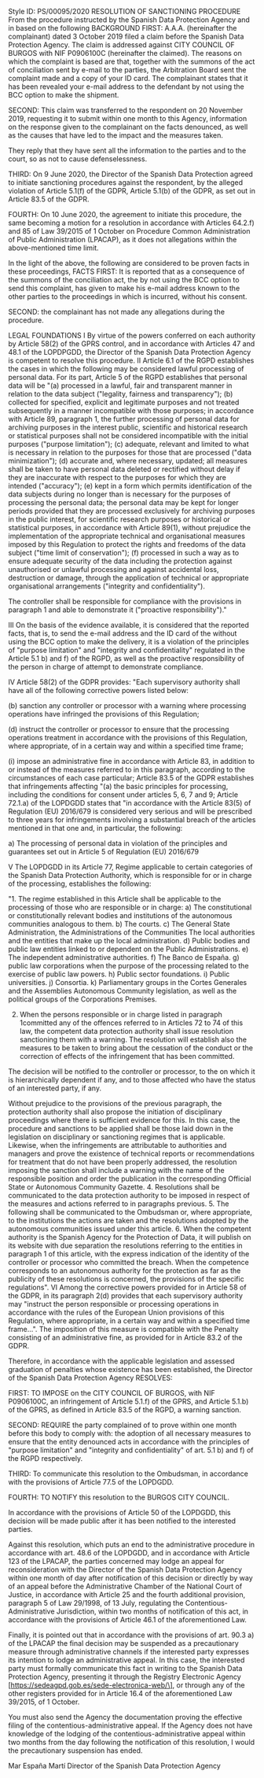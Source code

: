 Style ID: PS/00095/2020
RESOLUTION OF SANCTIONING PROCEDURE
From the procedure instructed by the Spanish Data Protection Agency and in
based on the following
BACKGROUND
FIRST: A.A.A. (hereinafter the complainant) dated 3 October 2019 filed a claim before the Spanish Data Protection Agency. The claim is addressed against CITY COUNCIL OF BURGOS with NIF P0906100C (hereinafter the claimed).
The reasons on which the complaint is based are that, together with the summons of the act of
conciliation sent by e-mail to the parties, the Arbitration Board sent the complaint made and a copy of your ID card. The complainant states that it has been revealed your e-mail address to the defendant by not using the BCC option to make the shipment.

SECOND: This claim was transferred to the respondent on 20 November 2019, requesting it to submit within one month to this Agency, information on the response given to the complainant on the facts denounced, as well as the causes that have led to the impact and the measures taken.

They reply that they have sent all the information to the parties and to the court, so as not to cause defenselessness.

THIRD: On 9 June 2020, the Director of the Spanish Data Protection agreed to initiate sanctioning procedures against the respondent, by the alleged violation of Article 5.1(f) of the GDPR, Article 5.1(b) of the GDPR, as set out in Article 83.5 of the GDPR.

FOURTH: On 10 June 2020, the agreement to initiate this procedure, the same becoming a motion for a resolution in accordance with Articles 64.2.f) and 85 of Law 39/2015 of 1 October on Procedure Common Administration of Public Administration (LPACAP), as it does not allegations within the above-mentioned time limit.

In the light of the above, the following are considered to be proven facts in these proceedings,
FACTS
FIRST: It is reported that as a consequence of the summons of the conciliation act, the by not using the BCC option to send this complaint, has given to make his e-mail address known to the other parties to the proceedings in which is incurred, without his consent.

SECOND: the complainant has not made any allegations during the procedure.

LEGAL FOUNDATIONS
I
By virtue of the powers conferred on each authority by Article 58(2) of the GPRS control, and in accordance with Articles 47 and 48.1 of the LOPDPGDD, the Director of the Spanish Data Protection Agency is competent to resolve this procedure.
II
Article 6.1 of the RGPD establishes the cases in which the following may be considered lawful processing of personal data.
For its part, Article 5 of the RGPD establishes that personal data will be "(a) processed in a lawful, fair and transparent manner in relation to the data subject ("legality, fairness and transparency");
(b) collected for specified, explicit and legitimate purposes and not treated subsequently in a manner incompatible with those purposes; in accordance with Article 89,
paragraph 1, the further processing of personal data for archiving purposes in the interest public, scientific and historical research or statistical purposes shall not be considered incompatible with the initial purposes ("purpose limitation");
(c) adequate, relevant and limited to what is necessary in relation to the purposes for those that are processed ("data minimization");
(d) accurate and, where necessary, updated; all measures shall be taken to have personal data deleted or rectified without delay if they are inaccurate with respect to the purposes for which they are intended ("accuracy");
(e) kept in a form which permits identification of the data subjects during no longer than is necessary for the purposes of processing the personal data; the personal data may be kept for longer periods provided that they are processed exclusively for archiving purposes in the public interest, for scientific research purposes or historical or statistical purposes, in accordance with Article 89(1), without prejudice the implementation of the appropriate technical and organisational measures imposed by this Regulation to protect the rights and freedoms of the data subject ("time limit of conservation");
(f) processed in such a way as to ensure adequate security of the data including the protection against unauthorised or unlawful processing and against accidental loss, destruction or damage, through the application of technical or appropriate organisational arrangements ("integrity and confidentiality").

The controller shall be responsible for compliance with the provisions in paragraph 1 and able to demonstrate it ("proactive responsibility")."

III
On the basis of the evidence available, it is considered that the reported facts, that is, to send the e-mail address and the ID card of the without using the BCC option to make the delivery, it is a violation of the
principles of "purpose limitation" and "integrity and confidentiality" regulated in the Article 5.1 b) and f) of the RGPD, as well as the proactive responsibility of the person in charge of attempt to demonstrate compliance.

IV
Article 58(2) of the GDPR provides: "Each supervisory authority shall have all of the following corrective powers listed below: 

(b) sanction any controller or processor with a warning where processing operations have infringed the provisions of this Regulation;

(d) instruct the controller or processor to ensure that the processing operations treatment in accordance with the provisions of this Regulation, where appropriate, of in a certain way and within a specified time frame;

(i) impose an administrative fine in accordance with Article 83, in addition to or instead of the measures referred to in this paragraph, according to the circumstances of each case particular; Article 83.5 of the GDPR establishes that infringements affecting "(a) the basic principles for processing, including the conditions for
consent under articles 5, 6, 7 and 9; Article 72.1.a) of the LOPDGDD states that "in accordance with the
Article 83(5) of Regulation (EU) 2016/679 is considered very serious and will be prescribed to three years for infringements involving a substantial breach of the articles mentioned in that one and, in particular, the following:

a) The processing of personal data in violation of the principles and guarantees set out in Article 5 of Regulation (EU) 2016/679

V
The LOPDGDD in its Article 77, Regime applicable to certain categories of the Spanish Data Protection Authority, which is responsible for or in charge of the processing, establishes the following:

"1. The regime established in this Article shall be applicable to the processing of those who are responsible or in charge:
a) The constitutional or constitutionally relevant bodies and institutions of the autonomous communities analogous to them. 
b) The courts.
c) The General State Administration, the Administrations of the Communities
The local authorities and the entities that make up the local administration.
d) Public bodies and public law entities linked to or
dependent on the Public Administrations.
e) The independent administrative authorities.
f) The Banco de España.
g) public law corporations when the purpose of the processing related to the exercise of public law powers.
h) Public sector foundations.
i) Public universities.
j) Consortia.
k) Parliamentary groups in the Cortes Generales and the Assemblies Autonomous Community legislation, as well as the political groups of the Corporations Premises.

2. When the persons responsible or in charge listed in paragraph 1committed any of the offences referred to in Articles 72 to 74 of this law, the competent data protection authority shall issue resolution sanctioning them with a warning. The resolution will establish also the measures to be taken to bring about the cessation of the conduct or the correction of effects of the infringement that has been committed.

The decision will be notified to the controller or processor, to the on which it is hierarchically dependent if any, and to those affected who have the status of an interested party, if any. 

Without prejudice to the provisions of the previous paragraph, the protection authority shall also propose the initiation of disciplinary proceedings where there is sufficient evidence for this. In this case, the procedure and sanctions to be applied shall be those laid down in the legislation on disciplinary or sanctioning regimes that is applicable.
Likewise, when the infringements are attributable to authorities and managers and prove the existence of technical reports or recommendations for treatment that do not have been properly addressed, the resolution imposing the sanction shall include a warning with the name of the responsible position and order the publication in the corresponding Official State or Autonomous Community Gazette.
4. Resolutions shall be communicated to the data protection authority to be imposed in respect of the measures and actions referred to in paragraphs previous.
5. The following shall be communicated to the Ombudsman or, where appropriate, to the institutions
the actions are taken and the resolutions adopted by the autonomous communities issued under this article.
6. When the competent authority is the Spanish Agency for the Protection of Data, it will publish on its website with due separation the resolutions referring to the entities in paragraph 1 of this article, with the express indication of the identity of the controller or processor who committed the breach.
When the competence corresponds to an autonomous authority for the protection as far as the publicity of these resolutions is concerned, the provisions of the specific regulations".
VI
Among the corrective powers provided for in Article 58 of the GDPR, in its paragraph 2(d) provides that each supervisory authority may "instruct the person responsible or processing operations in accordance with the rules of the European Union provisions of this Regulation, where appropriate, in a certain way and
within a specified time frame...". The imposition of this measure is compatible with the Penalty consisting of an administrative fine, as provided for in Article 83.2 of the GDPR.

Therefore, in accordance with the applicable legislation and assessed graduation of penalties whose existence has been established, the Director of the Spanish Data Protection Agency RESOLVES:

FIRST: TO IMPOSE on the CITY COUNCIL OF BURGOS, with NIF P0906100C, an infringement of Article 5.1.f) of the GPRS, and Article 5.1.b) of the GPRS, as defined in Article 83.5 of the RGPD, a warning sanction.

SECOND: REQUIRE the party complained of to prove within one month before this body to comply with:
the adoption of all necessary measures to ensure that the entity denounced acts in accordance with the principles of "purpose limitation" and "integrity and confidentiality" of art. 5.1 b) and f) of the RGPD respectively.

THIRD: To communicate this resolution to the Ombudsman, in accordance with the provisions of Article 77.5 of the LOPDGDD.

FOURTH: TO NOTIFY this resolution to the BURGOS CITY COUNCIL.

In accordance with the provisions of Article 50 of the LOPDGDD, this decision will be made public after it has been notified to the interested parties.

Against this resolution, which puts an end to the administrative procedure in accordance with art. 48.6 of
the LOPDGDD, and in accordance with Article 123 of the LPACAP, the parties concerned may lodge an appeal for reconsideration with the Director of the Spanish Data Protection Agency within one month of
day after notification of this decision or directly by way of an appeal before the Administrative Chamber of the National Court of Justice, in accordance with Article 25 and the fourth additional provision, paragraph 5
of Law 29/1998, of 13 July, regulating the Contentious-Administrative Jurisdiction, within two months of notification of this act, in accordance with the provisions of Article 46.1 of the aforementioned Law.

Finally, it is pointed out that in accordance with the provisions of art. 90.3 a) of the LPACAP the final decision may be suspended as a precautionary measure through administrative channels if the interested party
expresses its intention to lodge an administrative appeal. In this case, the interested party must formally communicate this fact in writing to the Spanish Data Protection Agency, presenting it through the Registry
Electronic Agency \[https://sedeagpd.gob.es/sede-electronica-web/\], or through any of the other registers provided for in Article 16.4 of the aforementioned Law 39/2015, of 1 October. 

You must also send the Agency the documentation proving the effective filing of the contentious-administrative appeal. If the Agency does not have knowledge of the lodging of the contentious-administrative appeal within two months from the day following the notification of this resolution, I would the precautionary suspension has ended.

Mar España Martí
Director of the Spanish Data Protection Agency
